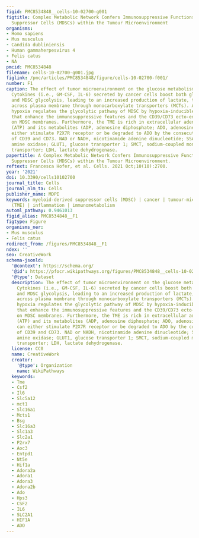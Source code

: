 ```yaml
---
figid: PMC8534848__cells-10-02700-g001
figtitle: Complex Metabolic Network Confers Immunosuppressive Functions to Myeloid-Derived
  Suppressor Cells (MDSCs) within the Tumour Microenvironment
organisms:
- Homo sapiens
- Mus musculus
- Candida dubliniensis
- Human gammaherpesvirus 4
- Felis catus
- NA
pmcid: PMC8534848
filename: cells-10-02700-g001.jpg
figlink: /pmc/articles/PMC8534848/figure/cells-10-02700-f001/
number: F1
caption: The effect of tumor microenvironment on the glucose metabolism of MDSCs.
  Cytokines (i.e., GM-CSF, IL-6) secreted by cancer cells boost both glucose uptake
  and MDSC glycolysis, leading to an increased production of lactate, that is transported
  across plasma membrane through monocarboxylate transporters (MCTs). Additionally,
  hypoxia regulates the glycolytic pathway of MDSC by hypoxia-inducible factor (HIF-)1α,
  that enhance the immunosuppressive features and the CD39/CD73 ecto-enzymes spread
  on MDSC membranes. Furthermore, the TME is rich in extracellular adenosine triphosphate
  (ATP) and its metabolites (ADP, adenosine diphosphate; ADO, adenosine), which can
  either stimulate P2X7R receptor or be degraded to ADO by the consecutive action
  of CD39 and CD73. NAD or NADH, nicotinamide adenine dinucleotide; SSAO, semicarbazide-sensitive
  amine oxidase; GLUT1, glucose transporter 1; SMCT, sodium-coupled monocarboxylate
  transporter; LDH, lactate dehydrogenase.
papertitle: A Complex Metabolic Network Confers Immunosuppressive Functions to Myeloid-Derived
  Suppressor Cells (MDSCs) within the Tumour Microenvironment.
reftext: Francesca Hofer, et al. Cells. 2021 Oct;10(10):2700.
year: '2021'
doi: 10.3390/cells10102700
journal_title: Cells
journal_nlm_ta: Cells
publisher_name: MDPI
keywords: myeloid-derived suppressor cells (MDSC) | cancer | tumour-microenvironment
  (TME) | inflammation | immunometabolism
automl_pathway: 0.9461013
figid_alias: PMC8534848__F1
figtype: Figure
organisms_ner:
- Mus musculus
- Felis catus
redirect_from: /figures/PMC8534848__F1
ndex: ''
seo: CreativeWork
schema-jsonld:
  '@context': https://schema.org/
  '@id': https://pfocr.wikipathways.org/figures/PMC8534848__cells-10-02700-g001.html
  '@type': Dataset
  description: The effect of tumor microenvironment on the glucose metabolism of MDSCs.
    Cytokines (i.e., GM-CSF, IL-6) secreted by cancer cells boost both glucose uptake
    and MDSC glycolysis, leading to an increased production of lactate, that is transported
    across plasma membrane through monocarboxylate transporters (MCTs). Additionally,
    hypoxia regulates the glycolytic pathway of MDSC by hypoxia-inducible factor (HIF-)1α,
    that enhance the immunosuppressive features and the CD39/CD73 ecto-enzymes spread
    on MDSC membranes. Furthermore, the TME is rich in extracellular adenosine triphosphate
    (ATP) and its metabolites (ADP, adenosine diphosphate; ADO, adenosine), which
    can either stimulate P2X7R receptor or be degraded to ADO by the consecutive action
    of CD39 and CD73. NAD or NADH, nicotinamide adenine dinucleotide; SSAO, semicarbazide-sensitive
    amine oxidase; GLUT1, glucose transporter 1; SMCT, sodium-coupled monocarboxylate
    transporter; LDH, lactate dehydrogenase.
  license: CC0
  name: CreativeWork
  creator:
    '@type': Organization
    name: WikiPathways
  keywords:
  - Tme
  - Csf2
  - Il6
  - Slc5a12
  - mct1
  - Slc16a1
  - Mcts1
  - Bsg
  - Slc16a3
  - Slc1a3
  - Slc2a1
  - P2rx7
  - Aoc3
  - Entpd1
  - Nt5e
  - Hif1a
  - Adora2a
  - Adora1
  - Adora3
  - Adora2b
  - Ado
  - Hps3
  - CSF2
  - IL6
  - SLC2A1
  - HIF1A
  - ADO
---
```

